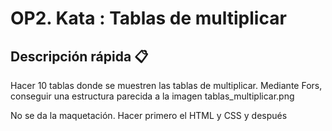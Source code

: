 # OP2. Kata : Tablas de multiplicar 

## Descripción rápida 📋
Hacer 10 tablas donde se muestren las tablas de multiplicar.
Mediante Fors, conseguir una estructura parecida a la imagen tablas_multiplicar.png

No se da la maquetación. Hacer primero el HTML y CSS y después
